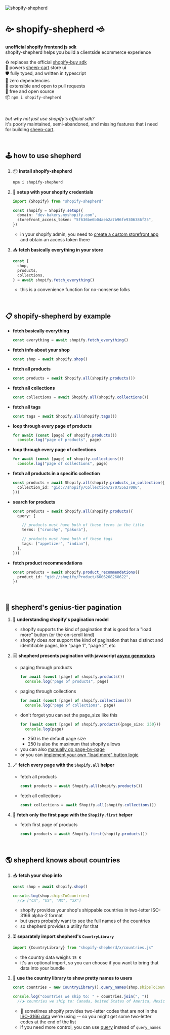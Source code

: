
![shopify-shepherd](./assets/shepherd.webp)

# 🙚 shopify-shepherd 🙘

**unofficial shopify frontend js sdk**  
shopify-shepherd helps you build a clientside ecommerce experience  

♻️ replaces the official [shopify-buy sdk](https://www.npmjs.com/package/shopify-buy)  
🐏 powers [sheep-cart](https://github.com/chase-moskal/sheep-cart#readme) store ui  
🛡️ fully typed, and written in typescript  
🗿 zero dependencies  
🤝 extensible and open to pull requests  
💖 free and open source  
📦 `npm i shopify-shepherd`  

<br/>

*but why not just use shopify's official sdk?*  
it's poorly maintained, semi-abandoned, and missing features that i need for building [sheep-cart](https://github.com/chase-moskal/sheep-cart#readme).  

<br/>

## 🕹️ how to use shepherd

1. 📦 **install shopify-shepherd**
    ```sh
    npm i shopify-shepherd
    ```

1. 🔑 **setup with your shopify credentials**
    ```ts
    import {Shopify} from "shopify-shepherd"

    const shopify = Shopify.setup({
      domain: "dev-bakery.myshopify.com",
      storefront_access_token: "5f636be6b04aeb2a7b96fe9306386f25",
    })
    ```
    - in your shopify admin, you need to [create a custom storefront app](https://help.shopify.com/en/manual/apps/app-types/custom-apps) and obtain an access token there

1. 📥 **fetch basically everything in your store**
    ```ts
    const {
      shop,
      products,
      collections,
    } = await shopify.fetch_everything()
    ```
    - this is a convenience function for no-nonsense folks

<br/>

## 📋 shopify-shepherd by example

- **fetch basically everything**
  ```ts
  const everything = await shopify.fetch_everything()
  ```
- **fetch info about your shop**
  ```ts
  const shop = await shopify.shop()
  ```
- **fetch all products**
  ```ts
  const products = await Shopify.all(shopify.products())
  ```
- **fetch all collections**
  ```ts
  const collections = await Shopify.all(shopify.collections())
  ```
- **fetch all tags**
  ```ts
  const tags = await Shopify.all(shopify.tags())
  ```
- **loop through every page of products**
  ```ts
  for await (const [page] of shopify.products())
    console.log("page of products", page)
  ```
- **loop through every page of collections**
  ```ts
  for await (const [page] of shopify.collections())
    console.log("page of collections", page)
  ```
- **fetch all products in a specific collection**
  ```ts
  const products = await Shopify.all(shopify.products_in_collection({
    collection_id: "gid://shopify/Collection/270755627086",
  }))
  ```
- **search for products**
  ```ts
  const products = await Shopify.all(shopify.products({
    query: {

      // products must have both of these terms in the title
      terms: ["crunchy", "pakora"],

      // products must have both of these tags
      tags: ["appetizer", "indian"],
    },
  }))
  ```
- **fetch product recommendations**
  ```ts
  const products = await shopify.product_recommendations({
    product_id: "gid://shopify/Product/6606268268622",
  })
  ```

<br/>

## 📜 shepherd's genius-tier pagination

1. 🤔 **understanding shopify's pagination model**
    - shopify supports the kind of pagination that is good for a "load more" button (or the on-scroll kind)
    - shopify does *not* support the kind of pagination that has distinct and identifiable pages, like "page 1", "page 2", etc

1. 🗐 **shepherd presents pagination with javascript [async generators](https://developer.mozilla.org/en-US/docs/Web/JavaScript/Reference/Global_Objects/AsyncGenerator)**  
    - paging through products
      ```ts
      for await (const [page] of shopify.products())
        console.log("page of products", page)
      ```
    - paging through collections
      ```ts
      for await (const [page] of shopify.collections())
        console.log("page of collections", page)
      ```
    - don't forget you can set the page_size like this
      ```ts
      for (await const [page] of shopify.products({page_size: 250}))
        console.log(page)
      ```
      - 250 is the default page size
      - 250 is also the maximum that shopify allows
    - you can also [manually go page-by-page](./docs/manual_paging.md)
    - or you can [implement your own "load more" button logic](./docs/load_more_pages.md)

1. 🪄 **fetch every page with the `Shopify.all` helper**
    - fetch all products
      ```ts
      const products = await Shopify.all(shopify.products())
      ```
    - fetch all collections
      ```ts
      const collections = await Shopify.all(shopify.collections())
      ```

1. 🔂 **fetch only the first page with the `Shopify.first` helper**
    - fetch first page of products
      ```ts
      const products = await Shopify.first(shopify.products())
      ```

<br/>

## 🌎 shepherd knows about countries

1. 📥 **fetch your shop info**  
    ```ts
    const shop = await shopify.shop()

    console.log(shop.shipsToCountries)
      //⮞ ["CA", "US", "MX", "XX"]
    ```
    - shopify provides your shop's shippable countries in two-letter ISO-3166 alpha-2 format
    - but users probably want to see the full names of the countries
    - so shepherd provides a utility for that

1. ⏳ **separately import shepherd's `CountryLibrary`**
    ```ts
    import {CountryLibrary} from "shopify-shepherd/x/countries.js"
    ```
    - the country data weighs `15 K`
    - it's an optional import, so you can choose if you want to bring that data into your bundle

1. 💅 **use the country library to show pretty names to users**
    ```ts
    const countries = new CountryLibrary().query_names(shop.shipsToCountries)

    console.log("countries we ship to: " + countries.join(", "))
      //⮞ countries we ship to: Canada, United States of America, Mexico, XX
    ```
    - 🤷 sometimes shopify provides two-letter codes that are not in the [ISO-3166 data](https://github.com/lukes/ISO-3166-Countries-with-Regional-Codes) we're using -- so you might get some two-letter codes at the end of the list
    - if you need more control, you can use [query](./s/parts/countries/country_library.ts#L19) instead of `query_names`
